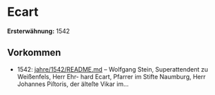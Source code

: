 # Ecart

**Ersterwähnung:** 1542

## Vorkommen
- 1542: [jahre/1542/README.md](../jahre/1542/README.md) – Wolfgang Stein, Superattendent zu Weißenfels, Herr Ehr-
hard Ecart, Pfarrer im Stifte Naumburg, Herr Johannes
Piſtoris, der älteſte Vikar im...
